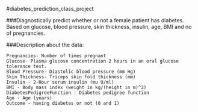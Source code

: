 #diabetes_prediction_class_project

###Diagnostically predict whether or not a female patient has diabetes. Based on glucose, blood pressure, skin thickness, insulin, age, BMI and no of pregnancies.

###Description about the data:

    Pregnancies- Number of times pregnant
    Glucose- Plasma glucose concentration 2 hours in an oral glucose tolerance test.
    Blood Pressure- Diastolic blood pressure (mm Hg)
    Skin Thickness- Triceps skin fold thickness (mm)
    Insulin - 2-Hour serum insulin (mu U/ml)
    BMI - Body mass index (weight in kg/(height in m)^2)
    DiabetesPedigreeFunction - Diabetes pedigree function
    Age - Age (years)
    Outcome - having diabetes or not (0 and 1)
